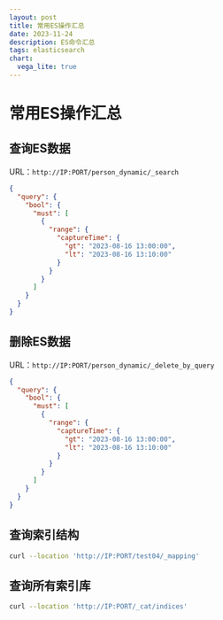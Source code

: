 ```yaml
---
layout: post
title: 常用ES操作汇总
date: 2023-11-24
description: ES命令汇总
tags: elasticsearch
chart:
  vega_lite: true
---
```


# 常用ES操作汇总

## 查询ES数据

URL：`http://IP:PORT/person_dynamic/_search`

```json
{
  "query": {
    "bool": {
      "must": [
        {
          "range": {
            "captureTime": {
              "gt": "2023-08-16 13:00:00",
              "lt": "2023-08-16 13:10:00"
            }
          }
        }
      ]
    }
  }
}
```

## 删除ES数据

URL：`http://IP:PORT/person_dynamic/_delete_by_query`

```json
{
  "query": {
    "bool": {
      "must": [
        {
          "range": {
            "captureTime": {
              "gt": "2023-08-16 13:00:00",
              "lt": "2023-08-16 13:10:00"
            }
          }
        }
      ]
    }
  }
}
```

## 查询索引结构

```bash
curl --location 'http://IP:PORT/test04/_mapping'
```

## 查询所有索引库

```bash
curl --location 'http://IP:PORT/_cat/indices'
```
